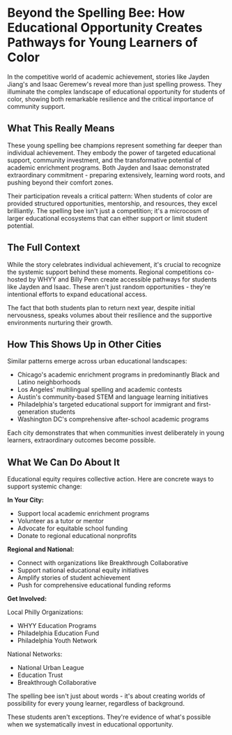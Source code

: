 # Beyond the Spelling Bee: How Educational Opportunity Creates Pathways for Young Learners of Color

In the competitive world of academic achievement, stories like Jayden Jiang's and Isaac Geremew's reveal more than just spelling prowess. They illuminate the complex landscape of educational opportunity for students of color, showing both remarkable resilience and the critical importance of community support.

## What This Really Means

These young spelling bee champions represent something far deeper than individual achievement. They embody the power of targeted educational support, community investment, and the transformative potential of academic enrichment programs. Both Jayden and Isaac demonstrated extraordinary commitment - preparing extensively, learning word roots, and pushing beyond their comfort zones.

Their participation reveals a critical pattern: When students of color are provided structured opportunities, mentorship, and resources, they excel brilliantly. The spelling bee isn't just a competition; it's a microcosm of larger educational ecosystems that can either support or limit student potential.

## The Full Context

While the story celebrates individual achievement, it's crucial to recognize the systemic support behind these moments. Regional competitions co-hosted by WHYY and Billy Penn create accessible pathways for students like Jayden and Isaac. These aren't just random opportunities - they're intentional efforts to expand educational access.

The fact that both students plan to return next year, despite initial nervousness, speaks volumes about their resilience and the supportive environments nurturing their growth.

## How This Shows Up in Other Cities

Similar patterns emerge across urban educational landscapes:
- Chicago's academic enrichment programs in predominantly Black and Latino neighborhoods
- Los Angeles' multilingual spelling and academic contests
- Austin's community-based STEM and language learning initiatives
- Philadelphia's targeted educational support for immigrant and first-generation students
- Washington DC's comprehensive after-school academic programs

Each city demonstrates that when communities invest deliberately in young learners, extraordinary outcomes become possible.

## What We Can Do About It

Educational equity requires collective action. Here are concrete ways to support systemic change:

**In Your City:**
- Support local academic enrichment programs
- Volunteer as a tutor or mentor
- Advocate for equitable school funding
- Donate to regional educational nonprofits

**Regional and National:**
- Connect with organizations like Breakthrough Collaborative
- Support national educational equity initiatives
- Amplify stories of student achievement
- Push for comprehensive educational funding reforms

**Get Involved:**

Local Philly Organizations:
- WHYY Education Programs
- Philadelphia Education Fund
- Philadelphia Youth Network

National Networks:
- National Urban League
- Education Trust
- Breakthrough Collaborative

The spelling bee isn't just about words - it's about creating worlds of possibility for every young learner, regardless of background.

These students aren't exceptions. They're evidence of what's possible when we systematically invest in educational opportunity.